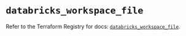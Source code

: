 # `databricks_workspace_file`

Refer to the Terraform Registry for docs: [`databricks_workspace_file`](https://registry.terraform.io/providers/databricks/databricks/1.66.0/docs/resources/workspace_file).
